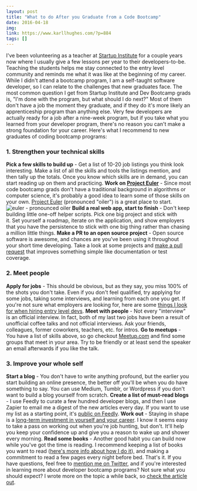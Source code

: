 ```yaml
---
layout: post
title: "What to do After you Graduate from a Code Bootcamp"
date: 2016-04-18
img: 
link: https://www.karllhughes.com/?p=884
tags: []
---
```

I've been volunteering as a teacher at [Startup Institute](https://www.startupinstitute.com/) for a couple years now where I usually give a few lessons per year to their developers-to-be. Teaching the students helps me stay connected to the entry level community and reminds me what it was like at the beginning of my career. While I didn't attend a bootcamp program, I am a self-taught software developer, so I can relate to the challenges that new graduates face. The most common question I get from Startup Institute and Dev Bootcamp grads is, "I'm done with the program, but what should I do next?" Most of them don't have a job the moment they graduate, and if they do it's more likely an apprenticeship program than anything else. Very few developers are actually ready for a job after a nine-week program, but if you take what you learned from your developer program, there's no reason you can't make a strong foundation for your career. Here's what I recommend to new graduates of coding bootcamp programs:

### 1\. Strengthen your technical skills

**Pick a few skills to build up** - Get a list of 10-20 job listings you think look interesting. Make a list of all the skills and tools the listings mention, and then tally up the totals. Once you know which skills are in demand, you can start reading up on them and practicing. **Work on [Project Euler](https://projecteuler.net/)** - Since most code bootcamp grads don't have a traditional background in algorithms or computer science, it's probably a good idea to learn some of those skills on your own. [Project Euler](https://projecteuler.net/) (pronounced "oiler") is a great place to start. ![euler - pronounced oiler](https://i.imgur.com/dD6esn4.jpg) **Build a real web app, start to finish** - Don't keep building little one-off helper scripts. Pick one big project and stick with it. Set yourself a roadmap, iterate on the application, and show employers that you have the persistence to stick with one big thing rather than chasing a million little things. **Make a PR to an open source project** - Open source software is awesome, and chances are you've been using it throughout your short time developing. Take a look at some projects and [make a pull request](https://guides.github.com/activities/contributing-to-open-source/) that improves something simple like documentation or test coverage.

### 2\. Meet people

**Apply for jobs** - This should be obvious, but as they say, you miss 100% of the shots you don't take. Even if you don't feel qualified, try applying for some jobs, taking some interviews, and learning from each one you get. If you're not sure what employers are looking for, here are some [things I look for when hiring entry level devs](http://blog.startupinstitute.com/2016-04-13-qualities-of-a-good-developer-karl-hughes/). **Meet with people** - Not every "interview" is an official interview. In fact, both of my last two jobs have been a result of unofficial coffee talks and not official interviews. Ask your friends, colleagues, former coworkers, teachers, etc. for intros. **Go to meetups** - You have a list of skills above, so go checkout [Meetup.com](http://www.meetup.com/) and find some groups that meet in your area. Try to be friendly or at least send the speaker an email afterwards if you like the talk.

### 3\. Improve your whole self

**Start a blog** - You don't have to write anything profound, but the earlier you start building an online presence, the better off you'll be when you do have something to say. You can use Medium, Tumblr, or Wordpress if you don't want to build a blog yourself from scratch. **Create a list of must-read blogs** - I use Feedly to curate a few hundred developer blogs, and then I use Zapier to email me a digest of the new articles every day. If you want to use my list as a starting point, it's [public on Feedly](http://feedly.com/jobbrander/Engineering%20Blogs). **Work out** - Staying in shape is a [long-term investment in yourself and your career](https://www.karllhughes.com/2015/health-investment-success/). I know it seems easy to take a pass on working out when you're job hunting, but don't. It'll help you keep your confidence up and give you a reason to wake up and shower every morning. **Read some books** - Another good habit you can build now while you've got the time is reading. I recommend keeping a list of books you want to read ([here's more info about how I do it](https://www.karllhughes.com/2015/trello-as-a-reading-list/)), and making a commitment to read a few pages every night before bed. That's it. If you have questions, feel free to [mention me on Twitter](https://twitter.com/karllhughes), and if you're interested in learning more about developer bootcamp programs? Not sure what you should expect? I wrote more on the topic a while back, so [check the article out](http://www.karllhughes.com/2014/dev-bootcamp-program/).
